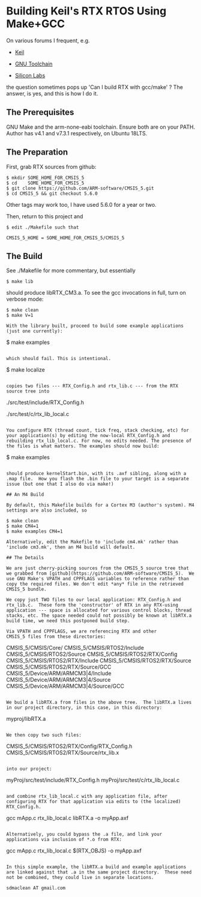 # Building Keil's RTX RTOS Using Make+GCC

On various forums I frequent, e.g.

* [Keil](https://community.arm.com/developer/tools-software/tools/f/keil-forum)

* [GNU Toolchain](https://community.arm.com/developer/tools-software/oss-platforms/f/gnu-toolchain-forum)

* [Silicon Labs](https://www.silabs.com/community/mcu/32-bit/forum)

the question sometimes pops up 'Can I build RTX with gcc/make' ? The
answer, is yes, and this is how I do it.

## The Prerequisites

GNU Make and the arm-none-eabi toolchain.  Ensure both are on your
PATH. Author has v4.1 and v7.3.1 respectively, on Ubuntu 18LTS.

## The Preparation

First, grab RTX sources from github:

```
$ mkdir SOME_HOME_FOR_CMSIS_5
$ cd    SOME_HOME_FOR_CMSIS_5
$ git clone https://github.com/ARM-software/CMSIS_5.git
$ cd CMSIS_5 && git checkout 5.6.0
```
Other tags may work too, I have used 5.6.0 for a year or two.

Then, return to this project and

```
$ edit ./Makefile such that

CMSIS_5_HOME = SOME_HOME_FOR_CMSIS_5/CMSIS_5
```

## The Build

See ./Makefile for more commentary, but essentially

```
$ make lib
```

should produce libRTX_CM3.a. To see the gcc invocations in full, turn on
verbose mode:

```
$ make clean
$ make V=1

With the library built, proceed to build some example applications
(just one currently):

```
$ make examples
```

which should fail. This is intentional.

```
$ make localize
```

copies two files --- RTX_Config.h and rtx_lib.c --- from the RTX
source tree into

```
./src/test/include/RTX_Config.h

./src/test/c/rtx_lib_local.c
```

You configure RTX (thread count, tick freq, stack checking, etc) for
your application(s) by editing the now-local RTX_Config.h and
rebuilding rtx_lib_local.c. For now, no edits needed. The presence of
the files is what matters. The examples should now build:

```
$ make examples
```

should produce kernelStart.bin, with its .axf sibling, along with a
.map file.  How you flash the .bin file to your target is a separate
issue (but one that I also do via make!)

## An M4 Build

By default, this Makefile builds for a Cortex M3 (author's system). M4
settings are also included, so

$ make clean
$ make CM4=1
$ make examples CM4=1

Alternatively, edit the Makefile to 'include cm4.mk' rather than
'include cm3.mk', then an M4 build will default.

## The Details

We are just cherry-picking sources from the CMSIS_5 source tree that
we grabbed from [github](https://github.com/ARM-software/CMSIS_5).  We
use GNU Make's VPATH and CPPFLAGS variables to reference rather than
copy the required files. We don't edit *any* file in the retrieved
CMSIS_5 bundle.

We copy just TWO files to our local application: RTX_Config.h and
rtx_lib.c.  These form the 'constructor' of RTX in any RTX-using
application --- space is allocated for various control blocks, thread
stacks, etc. The space needed could not possibly be known at libRTX.a
build time, we need this postponed build step.

Via VPATH and CPPFLAGS, we are referencing RTX and other
CMSIS_5 files from these directories:

```
CMSIS_5/CMSIS/Core/
CMSIS_5/CMSIS/RTOS2/Include
CMSIS_5/CMSIS/RTOS2/Source
CMSIS_5/CMSIS/RTOS2/RTX/Config
CMSIS_5/CMSIS/RTOS2/RTX/Include
CMSIS_5/CMSIS/RTOS2/RTX/Source
CMSIS_5/CMSIS/RTOS2/RTX/Source/GCC
CMSIS_5/Device/ARM/ARMCM3|4/Include
CMSIS_5/Device/ARM/ARMCM3|4/Source
CMSIS_5/Device/ARM/ARMCM3|4/Source/GCC
```

We build a libRTX.a from files in the above tree.  The libRTX.a lives
in our project directory, in this case, in this directory:

```
myproj/libRTX.a
```

We then copy two such files:

```
CMSIS_5/CMSIS/RTOS2/RTX/Config/RTX_Config.h
CMSIS_5/CMSIS/RTOS2/RTX/Source/rtx_lib.x
```

into our project:

```
myProj/src/test/include/RTX_Config.h
myProj/src/test/c/rtx_lib_local.c
```

and combine rtx_lib_local.c with any application file, after
configuring RTX for that application via edits to (the localized) RTX_Config.h.

```
gcc mApp.c rtx_lib_local.c libRTX.a -o myApp.axf
```

Alternatively, you could bypass the .a file, and link your
applications via inclusion of *.o from RTX:

```
gcc mApp.c rtx_lib_local.c $(RTX_OBJS) -o myApp.axf
```

In this simple example, the libRTX.a build and example applications
are linked against that .a in the same project directory.  These need
not be combined, they could live in separate locations.

sdmaclean AT gmail.com

